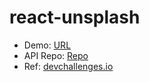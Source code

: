 # react-unsplash
- Demo: [URL](https://react-unsplash-20c7b9.netlify.app "URL")
- API Repo: [Repo](https://github.com/save-sut/go-unsplash "Repo")
- Ref: [devchallenges.io](https://devchallenges.io/challenges/rYyhwJAxMfES5jNQ9YsP "devchallenges.io")
